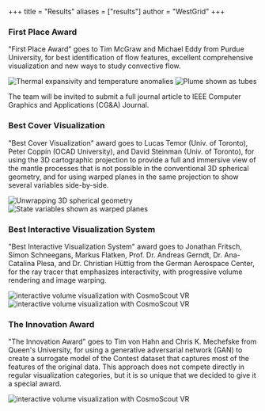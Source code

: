 +++
title = "Results"
aliases = ["results"]
author = "WestGrid"
+++

<!-- All presentations are available via https://youtu.be/xxx. -->

### First Place Award

"First Place Award" goes to Tim McGraw and Michael Eddy from Purdue University, for best identification of flow
features, excellent comprehensive visualization and new ways to study convective flow.

![Thermal expansivity and temperature anomalies](../images/timMcGraw-splitView.png)
![Plume shown as tubes](../images/timMcGraw-tubes.png)

The team will be invited to submit a full journal article to IEEE Computer Graphics and Applications (CG&A) Journal.

### Best Cover Visualization

"Best Cover Visualization" award goes to Lucas Temor (Univ. of Toronto), Peter Coppin (OCAD University), and David
Steinman (Univ. of Toronto), for using the 3D cartographic projection to provide a full and immersive view of the mantle
processes that is not possible in the conventional 3D spherical geometry, and for using warped planes in the same
projection to show several variables side-by-side.

![Unwrapping 3D spherical geometry](../images/lucasTemor-3dMollweide.png)
![State variables shown as warped planes](../images/lucasTemor-warpedSurfaces.png)

### Best Interactive Visualization System

"Best Interactive Visualization System" award goes to Jonathan Fritsch, Simon Schneegans, Markus Flatken,
Prof. Dr. Andreas Gerndt, Dr. Ana-Catalina Plesa, and Dr. Christian Hüttig from the German Aerospace Center, for the ray
tracer that emphasizes interactivity, with progressive volume rendering and image warping.

![interactive volume visualization with CosmoScout VR](../images/jonathanFritsch-interactive.png)
![interactive volume visualization with CosmoScout VR](../images/jonathanFritsch-interactive2.png)

### The Innovation Award

"The Innovation Award" goes to Tim von Hahn and Chris K. Mechefske from Queen's University, for using a generative
adversarial network (GAN) to create a surrogate model of the Contest dataset that captures most of the features of the
original data. This approach does not compete directly in regular visualization categories, but it is so unique that we
decided to give it a special award.

![interactive volume visualization with CosmoScout VR](../images/timVonHahn-originalVsSurrogate.png)
